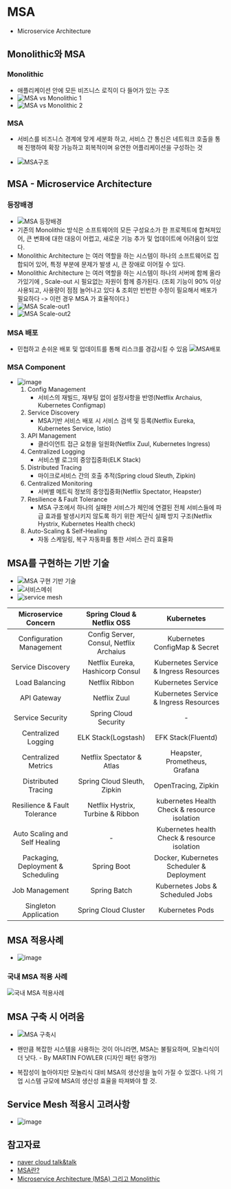 # MSA
- Microservice Architecture 

## Monolithic와 MSA

### Monolithic
- 애플리케이션 안에 모든 비즈니스 로직이 다 들어가 있는 구조
- ![MSA vs Monolithic 1](https://img1.daumcdn.net/thumb/R1280x0/?scode=mtistory2&fname=https%3A%2F%2Fblog.kakaocdn.net%2Fdn%2FnfpnO%2FbtrFvr49iqP%2FARikUA50TCjykjadZwCtnk%2Fimg.png)
- ![MSA vs Monolithic 2](https://img1.daumcdn.net/thumb/R1280x0/?scode=mtistory2&fname=https%3A%2F%2Fblog.kakaocdn.net%2Fdn%2FKpmMQ%2FbtrFt9qPqPW%2F2qFqpZ3Gik1du8xDvgZkUK%2Fimg.png)

### MSA
- 서비스를 비즈니스 경계에 맞게 세분화 하고, 서비스 간 통신은 네트워크 호출을 통해 진행하여 확장 가능하고 회복적이며 유연한 어플리케이션을 구성하는 것

- ![MSA구조](https://img1.daumcdn.net/thumb/R1280x0/?scode=mtistory2&fname=https%3A%2F%2Fblog.kakaocdn.net%2Fdn%2FdyWgNc%2FbtrFybNLr7G%2FIisQuI7HcOgfweIlD3dw20%2Fimg.png)

## MSA - Microservice Architecture
### 등장배경
- ![MSA 등장배경](https://img1.daumcdn.net/thumb/R1280x0/?scode=mtistory2&fname=https%3A%2F%2Fblog.kakaocdn.net%2Fdn%2FchMx6b%2FbtrFuonOlVK%2F98jPXGwVVOLturfVYgkWp0%2Fimg.png)
- 기존의 Monolithic 방식은 소프트웨어의 모든 구성요소가 한 프로젝트에 합쳐져있어, 큰 변화에 대한 대응이 어렵고, 새로운 기능 추가 및 업데이트에 어려움이 있었다.
- Monolithic Architecture 는 여러 역할을 하는 시스템이 하나의 소프트웨어로 집합되어 있어, 특정 부분에 문제가 발생 시, 큰 장애로 이어질 수 있다.
- Monolithic Architecture 는 여러 역할을 하는 시스템이 하나의 서버에 함께 올라가있기에 , Scale-out 시 필요없는 자원이 함께 증가된다.
(조회 기능이 90% 이상 사용되고, 사용량이 점점 늘어나고 있다 & 조회만 빈번한 수정이 필요해서 배포가 필요하다
-> 이런 경우 MSA 가 효율적이다.)
- ![MSA Scale-out1](https://velog.velcdn.com/images/dmchoi224/post/42d7ea10-7d6b-43e2-a0b6-0a1d064ccc05/image.png)
- ![MSA Scale-out2](https://img1.daumcdn.net/thumb/R1280x0/?scode=mtistory2&fname=https%3A%2F%2Fblog.kakaocdn.net%2Fdn%2FkX05z%2FbtrFybG08f9%2FwLmbkPnfMGYmcM8JAHRjsk%2Fimg.png)

### MSA 배포
- 민첩하고 손쉬운 배포 및 업데이트를 통해 리스크를 경감시킬 수 있음
![MSA배포](https://velog.velcdn.com/images/dmchoi224/post/460b28fe-cfdd-4789-b69d-c779232f246e/image.png)

### MSA Component
- ![image](https://github.com/Vailish/git-practice/assets/109258380/750d0209-1f1a-44bb-a7d3-52784fc486e1)
    1. Config Management
        - 서비스의 재빌드, 재부팅 없이 설정사항을 반영(Netflix Archaius, Kubernetes Configmap)
    2. Service Discovery
        - MSA기반 서비스 배포 시 서비스 검색 및 등록(Netflix Eureka, Kubernetes Service, Istio)
    3. API Management
        - 클라이언트 접근 요청을 일원화(Netflix Zuul, Kubernetes Ingress)
    4. Centralized Logging
        - 서비스별 로그의 중앙집중화(ELK Stack)
    5. Distributed Tracing
        - 마이크로서비스 간의 호출 추적(Spring cloud Sleuth, Zipkin)
    6. Centralized Monitoring
        - 서버별 메트릭 정보의 중앙집중화(Netflix Spectator, Heapster)
    7. Resilience & Fault Tolerance
        - MSA 구조에서 하나의 실패한 서비스가 체인에 연결된 전체 서비스들에 파급 효과를 발생시키지 않도록 하기 위한 계단식 실패 방지 구조(Netflix Hystrix, Kubernetes Health check)
    8. Auto-Scaling & Self-Healing
        - 자동 스케일링, 복구 자동화를 통한 서비스 관리 효율화


## MSA를 구현하는 기반 기술
- ![MSA 구현 기반 기술](https://velog.velcdn.com/images/dmchoi224/post/59bf02d3-2a2d-466c-83a6-67ace57ce5f8/image.png)
- ![서비스메쉬](https://github.com/Vailish/git-practice/assets/109258380/8edab10b-10ef-4774-9136-f4d199f1a9ed)
- ![service mesh](https://github.com/Vailish/git-practice/assets/109258380/d2746cd5-6d56-49e9-b53a-d3ed420bde57)


|Microservice Concern|Spring Cloud & Netflix OSS|Kubernetes|
|:---:|:---:|:---:|
|Configuration Management|Config Server, Consul, Netflix Archaius|Kubernetes ConfigMap & Secret|
|Service Discovery|Netflix Eureka, Hashicorp Consul|Kubernetes Service & Ingress Resources|
|Load Balancing|Netflix Ribbon|Kubernetes Service|
|API Gateway|Netflix Zuul|Kubernetes Service & Ingress Resources|
|Service Security|Spring Cloud Security|-|
|Centralized Logging|ELK Stack(Logstash)|EFK Stack(Fluentd)|
|Centralized Metrics|Netflix Spectator & Atlas|Heapster, Prometheus, Grafana|
|Distributed Tracing|Spring Cloud Sleuth, Zipkin|OpenTracing, Zipkin|
|Resilience & Fault Tolerance|Netflix Hystrix, Turbine & Ribbon|kubernetes Health Check & resource isolation|
|Auto Scaling and Self Healing|-|Kubernetes health Check & resource isolation|
|Packaging, Deployment & Scheduling|Spring Boot|Docker, Kubernetes Scheduler & Deployment|
|Job Management|Spring Batch|Kubernetes Jobs & Scheduled Jobs|
|Singleton Application|Spring Cloud Cluster|Kubernetes Pods|

## MSA 적용사례
- ![image](https://github.com/Vailish/git-practice/assets/109258380/b10cb569-eff2-40b7-8f11-be11bd0a1ce6)

### 국내 MSA 적용 사례
![국내 MSA 적용사례](https://velog.velcdn.com/images/dmchoi224/post/f2d444f9-2d01-4c09-aae4-9d759cf803da/image.png)


## MSA 구축 시 어려움
- ![MSA 구축시](https://img1.daumcdn.net/thumb/R1280x0/?scode=mtistory2&fname=https%3A%2F%2Fblog.kakaocdn.net%2Fdn%2FbhbHLX%2FbtrFuUT1miQ%2FzzXV6WFFL5mPFNYXGzBfs1%2Fimg.png)

- 왠만큼 복잡한 시스템을 사용하는 것이 아니라면, MSA는 불필요하며, 모놀리식이 더 낫다. - By MARTIN FOWLER (디자인 패턴 유명가)
- 복잡성이 높아야지만 모놀리식 대비 MSA의 생산성을 높이 가질 수 있겠다. 나의 기업 시스템 규모에 MSA의 생산성 효율을 따져봐야 할 것.

## Service Mesh 적용시 고려사항
- ![image](https://github.com/Vailish/git-practice/assets/109258380/b64a2971-b4c3-47e8-8dbd-57dd90987a0d)


## 참고자료
- [naver cloud talk&talk](https://www.youtube.com/watch?v=8d4h7K_Fq-0)
- [MSA란?](https://dodokong.tistory.com/63)
- [Microservice Architecture (MSA) 그리고 Monolithic](https://velog.io/@dmchoi224/Microservice-Architecture-MSA-%EA%B7%B8%EB%A6%AC%EA%B3%A0-Monolithic)
